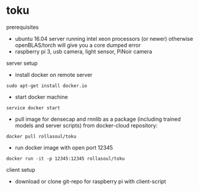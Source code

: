 # toku

prerequisites
- ubuntu 16.04 server running intel xeon processors (or newer) otherwise openBLAS/torch will give you a core dumped error
- raspberry pi 3, usb camera, light sensor, PiNoir camera

server setup

- install docker on remote server
```
sudo apt-get install docker.io
```

- start docker machine
```
service docker start
```

- pull image for densecap and rnnlib as a package (including trained models and server scripts) from docker-cloud repository:
```
docker pull rollasoul/toku

```

- run docker image with open port 12345
```
docker run -it -p 12345:12345 rollasoul/toku
```

client setup
- download or clone git-repo for raspberry pi with client-script
